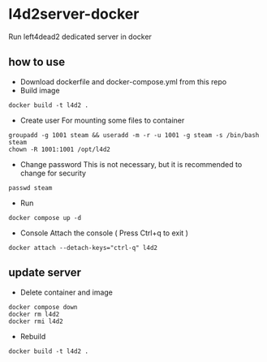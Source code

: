 # l4d2server-docker
Run left4dead2 dedicated server in docker
## how to use
- Download dockerfile and docker-compose.yml from this repo
- Build image 
```
docker build -t l4d2 .
```
- Create user
  For mounting some files to container 
```
groupadd -g 1001 steam && useradd -m -r -u 1001 -g steam -s /bin/bash steam
chown -R 1001:1001 /opt/l4d2
```
- Change password
  This is not necessary, but it is recommended to change for security
```
passwd steam
```
- Run
```
docker compose up -d
```

- Console
  Attach the console ( Press Ctrl+q to exit )
```
docker attach --detach-keys="ctrl-q" l4d2
```
  

## update server
- Delete container and image
```
docker compose down
docker rm l4d2
docker rmi l4d2
```
- Rebuild
```
docker build -t l4d2 .
```
